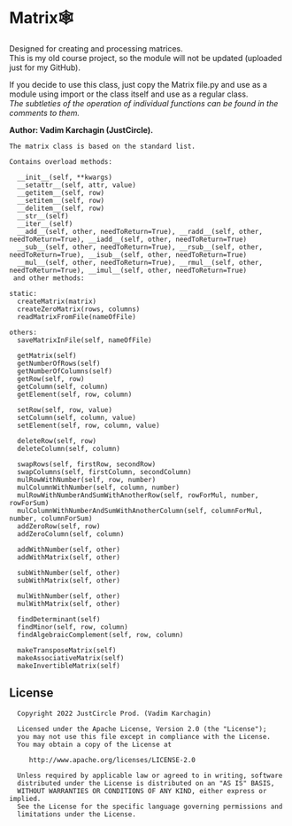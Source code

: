 # Matrix🕸

Designed for creating and processing matrices.  
This is my old course project, so the module will not be updated (uploaded just for my GitHub).

If you decide to use this class, just copy the Matrix file.py and use as a module using import or the class itself and use as a regular class.  
*The subtleties of the operation of individual functions can be found in the comments to them.*



**Author: Vadim Karchagin (JustCircle).**

    The matrix class is based on the standard list. 

    Contains overload methods:

      __init__(self, **kwargs)
      __setattr__(self, attr, value)
      __getitem__(self, row)
      __setitem__(self, row)
      __delitem__(self, row)
      __str__(self)
      __iter__(self)
      __add__(self, other, needToReturn=True), __radd__(self, other, needToReturn=True), __iadd__(self, other, needToReturn=True)
      __sub__(self, other, needToReturn=True), __rsub__(self, other, needToReturn=True), __isub__(self, other, needToReturn=True)
      __mul__(self, other, needToReturn=True), __rmul__(self, other, needToReturn=True), __imul__(self, other, needToReturn=True)
     and other methods:

    static:
      createMatrix(matrix)
      createZeroMatrix(rows, columns)
      readMatrixFromFile(nameOfFile)

    others:
      saveMatrixInFile(self, nameOfFile)

      getMatrix(self)
      getNumberOfRows(self)
      getNumberOfColumns(self)
      getRow(self, row)
      getColumn(self, column)
      getElement(self, row, column)

      setRow(self, row, value)
      setColumn(self, column, value)
      setElement(self, row, column, value)

      deleteRow(self, row)
      deleteColumn(self, column)

      swapRows(self, firstRow, secondRow)
      swapColumns(self, firstColumn, secondColumn)
      mulRowWithNumber(self, row, number)
      mulColumnWithNumber(self, column, number)
      mulRowWithNumberAndSumWithAnotherRow(self, rowForMul, number, rowForSum)
      mulColumnWithNumberAndSumWithAnotherColumn(self, columnForMul, number, columnForSum)
      addZeroRow(self, row)
      addZeroColumn(self, column)

      addWithNumber(self, other)
      addWithMatrix(self, other)

      subWithNumber(self, other)
      subWithMatrix(self, other)

      mulWithNumber(self, other)
      mulWithMatrix(self, other)

      findDeterminant(self)
      findMinor(self, row, column)
      findAlgebraicComplement(self, row, column)

      makeTransposeMatrix(self)
      makeAssociativeMatrix(self)
      makeInvertibleMatrix(self)
      
## License
      Copyright 2022 JustCircle Prod. (Vadim Karchagin)

      Licensed under the Apache License, Version 2.0 (the "License");
      you may not use this file except in compliance with the License.
      You may obtain a copy of the License at

         http://www.apache.org/licenses/LICENSE-2.0

      Unless required by applicable law or agreed to in writing, software
      distributed under the License is distributed on an "AS IS" BASIS,
      WITHOUT WARRANTIES OR CONDITIONS OF ANY KIND, either express or implied.
      See the License for the specific language governing permissions and
      limitations under the License.
